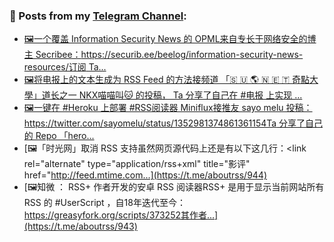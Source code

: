 ### 📰 Posts from my [Telegram Channel](https://t.me/s/aboutrss):
<!-- BLOG-POST-LIST:START -->
- [🖼一个覆盖 Information Security News 的 OPML来自专长于网络安全的博主 Secribee：https://securib.ee/beelog/information-security-news-resources/订阅 Ta...](https://t.me/aboutrss/947)
- [🖼将电报上的文本生成为 RSS Feed 的方法接频道 「🇸 🇺 🌎 🇳 🇪 🇹 奇點大學」道长之一 NKX喵喵叫🐱 的投稿， Ta 分享了自己在 #电报 上实现 ...](https://t.me/aboutrss/946)
- [🖼一键在 #Heroku 上部署 #RSS阅读器 Miniflux接推友 sayo melu 投稿：https://twitter.com/sayomelu/status/1352981374861361154Ta 分享了自己的 Repo 「hero...](https://t.me/aboutrss/945)
- [🖼「时光网」取消 RSS 支持虽然网页源代码上还是有以下这几行：<link rel="alternate" type="application/rss+xml" title="影评" href="http://feed.mtime.com...](https://t.me/aboutrss/944)
- [🖼知微 ： RSS+ 作者开发的安卓 RSS 阅读器RSS+ 是用于显示当前网站所有 RSS 的 #UserScript ，自18年迭代至今：https://greasyfork.org/scripts/373252其作者...](https://t.me/aboutrss/943)
<!-- BLOG-POST-LIST:END -->

<!--
**AboutRSS/AboutRSS** is a ✨ _special_ ✨ repository because its `README.md` (this file) appears on your GitHub profile.

Here are some ideas to get you started:

- 🔭 I’m currently working on ...
- 🌱 I’m currently learning ...
- 👯 I’m looking to collaborate on ...
- 🤔 I’m looking for help with ...
- 💬 Ask me about ...
- 📫 How to reach me: ...
- 😄 Pronouns: ...
- ⚡ Fun fact: ...
-->
